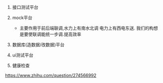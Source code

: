 1. 接口测试平台

2. mock平台
    - 主要作用于前后端联调,水力上有南水北调 电力上有西电东送. 我们的构想是要使联调能统一步调.提高效率
3. 数据库(造数据/改数据)平台

5. ui测试平台

6. 健康检查

https://www.zhihu.com/question/274566992